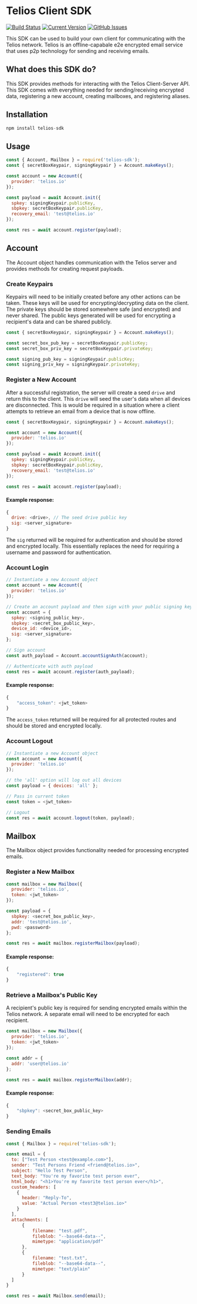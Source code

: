 # Telios Client SDK
[![Build Status](https://travis-ci.org/Telios-org/telios-sdk.svg?branch=master)](https://travis-ci.org/Telios-org/telios-sdk)
[![Current Version](https://img.shields.io/github/package-json/v/Telios-org/telios-sdk)](https://github.com/Telios-org/telios-sdk)
[![GitHub Issues](https://img.shields.io/github/issues/Telios-org/telios-sdk/open)](https://github.com/Telios-org/telios-sdk/issues)

This SDK can be used to build your own client for communicating with the Telios network. Telios is an offline-capabale e2e encrypted email service that uses p2p technology for sending and receiving emails.

## What does this SDK do?

This SDK provides methods for interacting with the Telios Client-Server API. This SDK comes with everything needed for sending/receiving encrypted data, registering a new account, creating mailboxes, and registering aliases.


## Installation

``` js
npm install telios-sdk
```

## Usage

``` js
const { Account, Mailbox } = require('telios-sdk');
const { secretBoxKeypair, signingKeypair } = Account.makeKeys();

const account = new Account({
  provider: 'telios.io'
});

const payload = await Account.init({
  spkey: signingKeypair.publicKey,
  sbpkey: secretBoxKeypair.publicKey,
  recovery_email: 'test@telios.io'
});

const res = await account.register(payload);
```

## Account
The Account object handles communication with the Telios server and provides methods for creating request payloads.

### Create Keypairs
Keypairs will need to be initially created before any other actions can be taken. These keys will be used for encrypting/decrypting data on the client. The private keys should be stored somewhere safe (and encrypted) and never shared. The public keys generated will be used for encrypting a recipient's data and can be shared publicly.

``` js
const { secretBoxKeypair, signingKeypair } = Account.makeKeys();

const secret_box_pub_key = secretBoxKeypair.publicKey;
const secret_box_priv_key = secretBoxKeypair.privateKey;

const signing_pub_key = signingKeypair.publicKey;
const signing_priv_key = signingKeypair.privateKey;
```

### Register a New Account
After a successful registration, the server will create a seed `drive` and return this to the client. This `drive` will seed the user's data when all devices are disconnected. This is would be required in a situation where a client attempts to retrieve an email from a device that is now offline.

```js
const { secretBoxKeypair, signingKeypair } = Account.makeKeys();

const account = new Account({
  provider: 'telios.io'
});

const payload = await Account.init({
  spkey: signingKeypair.publicKey,
  sbpkey: secretBoxKeypair.publicKey,
  recovery_email: 'test@telios.io'
});

const res = await account.register(payload);
```

#### Example response:
```js
{
  drive: <drive>, // The seed drive public key
  sig: <server_signature>
}
```
The `sig` returned will be required for authentication and should be stored and encrypted locally. This essentially replaces the need for requiring a username and password for authentication.

### Account Login
```js
// Instantiate a new Account object
const account = new Account({
  provider: 'telios.io'
});

// Create an account payload and then sign with your public signing key
const account = {
  spkey: <signing_public_key>,
  sbpkey: <secret_box_public_key>,
  device_id: <device_id>,
  sig: <server_signature>
};

// Sign account
const auth_payload = Account.accountSignAuth(account);

// Authenticate with auth payload
const res = await account.register(auth_payload);
```

#### Example response:

```js
{
    "access_token": <jwt_token>
}
```
The `access_token` returned will be required for all protected routes and should be stored and encrypted locally.

### Account Logout

```js
// Instantiate a new Account object
const account = new Account({
  provider: 'telios.io'
});

// the 'all' option will log out all devices
const payload = { devices: 'all' };

// Pass in current token
const token = <jwt_token>

// Logout
const res = await account.logout(token, payload);
```

## Mailbox
The Mailbox object provides functionality needed for processing encrypted emails.

### Register a New Mailbox

``` js
const mailbox = new Mailbox({
  provider: 'telios.io',
  token: <jwt_token>
});

const payload = {
  sbpkey: <secret_box_public_key>,
  addr: 'test@telios.io',
  pwd: <password>
};

const res = await mailbox.registerMailbox(payload);
```

#### Example response:

```js
{
    "registered": true
}
```

### Retrieve a Mailbox's Public Key
A recipient's public key is required for sending encrypted emails within the Telios network. A separate email will need to be encrypted for each recipient.

``` js
const mailbox = new Mailbox({
  provider: 'telios.io',
  token: <jwt_token>
});

const addr = {
  addr: 'user@telios.io'
};

const res = await mailbox.registerMailbox(addr);
```

#### Example response:

```js
{
    "sbpkey": <secret_box_public_key>
}
```

### Sending Emails

``` js
const { Mailbox } = require('telios-sdk');

const email = {
  to: ["Test Person <test@example.com>"],
  sender: "Test Persons Friend <friend@telios.io>",
  subject: "Hello Test Person",
  text_body: "You're my favorite test person ever",
  html_body: "<h1>You're my favorite test person ever</h1>",
  custom_headers: [
    {
      header: "Reply-To",
      value: "Actual Person <test3@telios.io>"
    }
  ],
  attachments: [
      {
          filename: "test.pdf",
          fileblob: "--base64-data--",
          mimetype: "application/pdf"
      },
      {
          filename: "test.txt",
          fileblob: "--base64-data--",
          mimetype: "text/plain"
      }
  ]
}

const res = await Mailbox.send(email);
```
